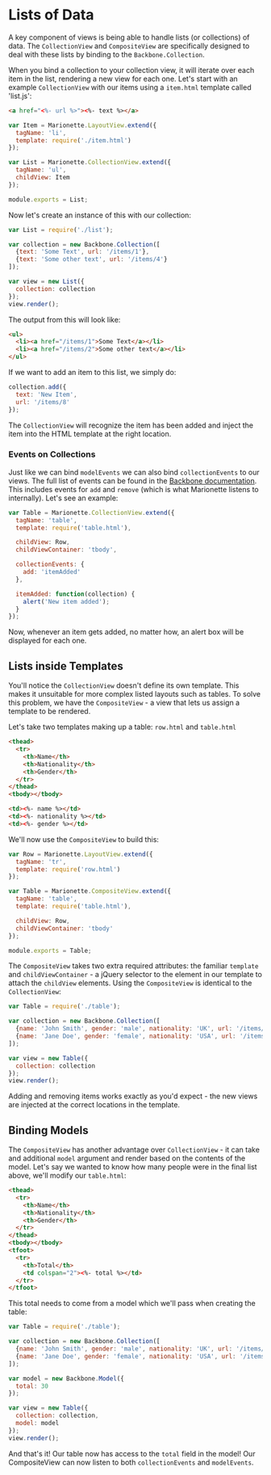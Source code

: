 # Lists of Data

A key component of views is being able to handle lists (or collections) of data.
The `CollectionView` and `CompositeView` are specifically designed to deal with
these lists by binding to the `Backbone.Collection`.

When you bind a collection to your collection view, it will iterate over each
item in the list, rendering a new view for each one. Let's start with an example
`CollectionView` with our items using a `item.html` template called 'list.js':

```html
<a href="<%- url %>"><%- text %></a>
```

```javascript
var Item = Marionette.LayoutView.extend({
  tagName: 'li',
  template: require('./item.html')
});

var List = Marionette.CollectionView.extend({
  tagName: 'ul',
  childView: Item
});

module.exports = List;
```

Now let's create an instance of this with our collection:

```javascript
var List = require('./list');

var collection = new Backbone.Collection([
  {text: 'Some Text', url: '/items/1'},
  {text: 'Some other text', url: '/items/4'}
]);

var view = new List({
  collection: collection
});
view.render();
```

The output from this will look like:

```html
<ul>
  <li><a href="/items/1">Some Text</a></li>
  <li><a href="/items/2">Some other text</a></li>
</ul>
```

If we want to add an item to this list, we simply do:

```javascript
collection.add({
  text: 'New Item',
  url: '/items/8'
});
```

The `CollectionView` will recognize the item has been added and inject the item
into the HTML template at the right location.


### Events on Collections

Just like we can bind `modelEvents` we can also bind `collectionEvents` to our
views. The full list of events can be found in the
[Backbone documentation][backbone]. This includes events for `add` and `remove`
(which is what Marionette listens to internally). Let's see an example:

```javascript
var Table = Marionette.CollectionView.extend({
  tagName: 'table',
  template: require('table.html'),

  childView: Row,
  childViewContainer: 'tbody',

  collectionEvents: {
    add: 'itemAdded'
  },

  itemAdded: function(collection) {
    alert('New item added');
  }
});
```

Now, whenever an item gets added, no matter how, an alert box will be displayed
for each one.


## Lists inside Templates

You'll notice the `CollectionView` doesn't define its own template. This makes
it unsuitable for more complex listed layouts such as tables. To solve this
problem, we have the `CompositeView` - a view that lets us assign a template to
be rendered.

Let's take two templates making up a table: `row.html` and `table.html`

```html
<thead>
  <tr>
    <th>Name</th>
    <th>Nationality</th>
    <th>Gender</th>
  </tr>
</thead>
<tbody></tbody>
```

```html
<td><%- name %></td>
<td><%- nationality %></td>
<td><%- gender %></td>
```

We'll now use the `CompositeView` to build this:

```javascript
var Row = Marionette.LayoutView.extend({
  tagName: 'tr',
  template: require('row.html')
});

var Table = Marionette.CompositeView.extend({
  tagName: 'table',
  template: require('table.html'),

  childView: Row,
  childViewContainer: 'tbody'
});

module.exports = Table;
```

The `CompositeView` takes two extra required attributes: the familiar `template`
and `childViewContainer` - a jQuery selector to the element in our template to
attach the `childView` elements. Using the `CompositeView` is identical to the
`CollectionView`:

```javascript
var Table = require('./table');

var collection = new Backbone.Collection([
  {name: 'John Smith', gender: 'male', nationality: 'UK', url: '/items/1'},
  {name: 'Jane Doe', gender: 'female', nationality: 'USA', url: '/items/4'}
]);

var view = new Table({
  collection: collection
});
view.render();
```

Adding and removing items works exactly as you'd expect - the new views are
injected at the correct locations in the template.


## Binding Models

The `CompositeView` has another advantage over `CollectionView` - it can take
and additional `model` argument and render based on the contents of the model.
Let's say we wanted to know how many people were in the final list above, we'll
modify our `table.html`:

```html
<thead>
  <tr>
    <th>Name</th>
    <th>Nationality</th>
    <th>Gender</th>
  </tr>
</thead>
<tbody></tbody>
<tfoot>
  <tr>
    <th>Total</th>
    <td colspan="2"><%- total %></td>
  </tr>
</tfoot>
```

This total needs to come from a model which we'll pass when creating the table:

```javascript
var Table = require('./table');

var collection = new Backbone.Collection([
  {name: 'John Smith', gender: 'male', nationality: 'UK', url: '/items/1'},
  {name: 'Jane Doe', gender: 'female', nationality: 'USA', url: '/items/4'}
]);

var model = new Backbone.Model({
  total: 30
});

var view = new Table({
  collection: collection,
  model: model
});
view.render();
```

And that's it! Our table now has access to the `total` field in the model! Our
CompositeView can now listen to both `collectionEvents` and `modelEvents`.


[backbone]: http://backbonejs.org/#Events-catalog
